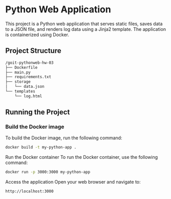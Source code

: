 # Python Web Application

This project is a Python web application that serves static files, saves data to a JSON file, and renders log data using a Jinja2 template. The application is containerized using Docker.

## Project Structure

```sh
/goit-pythonweb-hw-03
├── Dockerfile
├── main.py
├── requirements.txt
├── storage
│   └── data.json
└── templates
    └── log.html
```

## Running the Project

### Build the Docker image

To build the Docker image, run the following command:

```sh
docker build -t my-python-app .
```

Run the Docker container
To run the Docker container, use the following command:

```sh
docker run -p 3000:3000 my-python-app
```

Access the application
Open your web browser and navigate to:

```sh
http://localhost:3000
```
